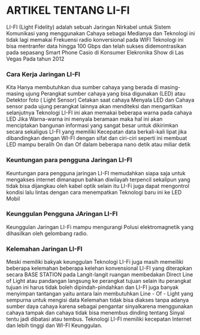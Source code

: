 # ARTIKEL TENTANG LI-FI
LI-FI (Light Fidelity) adalah sebuah Jaringan Nirkabel untuk Sistem Komunikasi yang menggunakan Cahaya sebagai Medianya dan Teknologi ini tidak lagi memakai Frekuensi 
radio konversional pada WIFI Teknologi ini bisa mentranfer data hingga 100 Gbps dan telah sukses didemontrasikan pada sepasang Smart Phone Casio di Konsumer Elekronika Show di Las Vegas Pada tahun 2012 

### Cara Kerja Jaringan LI-FI
Kita Hanya membutuhkan dua sumber cahaya yang berada di masing-masing ujung Perangkat sumber cahaya yang bisa digunakan (LED) atau Detektor foto ( Light Sensor)
Cetakan saat cahaya Menyala LED dan Cahaya sensor pada ujung perangkat lainnya akan menditeksi dan mengartikan selanjutnya Teknologi LI-FI ini akan memakai beberapa
warna pada cahaya LED Jika Warna-warna ini menyala beramaan maka hal ini akan menciptakan bangunan informasi yang sangat besar untuk dikirimkan secara sekaligus 
LI-FI yang memiliki Kecepatan data berkali-kali lipat jika dibandingkan dengan WI-FI dengan sifat dan ciri-ciri seperti ini membuat LED mampu beralih On dan Of dalam 
beberapa nano detik atau miliar detik 

### Keuntungan para pengguna Jaringan LI-FI
Keuntungan para pengguna jaringan LI-FI memudahkan siapa saja untuk mengakses internet dimanapun bahkan diwilayah terpencil sekalipun yang tidak bisa dijangkau oleh
kabel optik selain itu LI-Fi juga dapat mengontrol kondisi lalu lintas dengan cara menempatkan Teknologi baru ini ke LED Mobil 

### Keunggulan Pengguna JAringan LI-FI
Keunggulan Jaringan LI-Fi mampu mengurangi Polusi elektromagnetik yang dihasilkan oleh gelombang radio. 

### Kelemahan Jaringan LI-FI
Meski memiliki bakyak keunggulan Teknologi LI-Fi juga masih memeiliki beberapa kelemahan beberapa kelehan konvensional LI-FI yang diterapkan secara BASE STATION pada
Langit-langit ruangan membedakan Direct Line of Light atau pandangan langsung ke perangkat tujuan selain itu perangkat tujuan ini harus tidak boleh dipindah-pindahkan 
dan LI-FI juga banyak menyimpan tantangan yaitu antara lain membutuhkan Line - Of - Light yang sempurna untuk mengisi data
Kelemahan tidak bisa diakses tanpa adanya sumber daya cahaya karena sebagai pengantar sinyalkarena menggunakan cahaya tampak dan cahaya tidak bisa menembus dinding 
tentang Sinyal tentu jadi dibatasi atau tembus.
Teknologi LI-FI memiliki kecepatan Internet dan lebih tinggi dan WI-FI Keunggulan.












